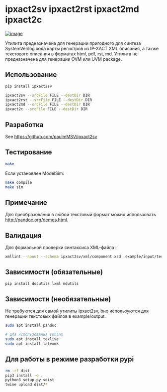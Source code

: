 # ipxact2sv ipxact2rst ipxact2md ipxact2c

[![image](https://badge.fury.io/py/ipxact2sv.svg)](https://pypi.python.org/pypi/ipxact2sv/)

Утилита предназначена для генерации пригодного для синтеза SystemVerilog кода
карты регистров из IP-XACT XML описания, а также текстового описания в форматах
html, pdf, rst, md. Утилита не предназначена для генерации OVM или UVM package.

## Использование

```bash
pip install ipxact2sv

ipxact2sv --srcFile FILE --destDir DIR
ipxact2rst --srcFile FILE --destDir DIR
ipxact2md --srcFile FILE --destDir DIR
ipxact2c --srcFile FILE --destDir DIR
```

## Разработка

See https://github.com/paulmMSV/ipxact2sv

## Тестирование

```bash
make
```

Если установлен ModelSim:

```bash
make compile
make sim
```

## Примечание

Для преобразования в любой текстовый формат можно использовать <http://pandoc.org/demos.html>.

## Валидация

Для формальной проверки синтаксиса XML-файла :

```bash
xmllint --noout --schema ipxact2sv/xml/component.xsd  example/input/test.xml
```

## Зависимости (обязательные)

```bash
pip install docutils lxml mdutils
```

## Зависимости (необязательные)

Не требуются для самой утилиты ipxact2sv, bно используются для генерации текстовых файлов в example/output.

```bash
sudo apt install pandoc

# для использования sphinx
sudo apt install texlive
sudo apt install latexmk
```

## Для работы в режиме разработки pypi

```bash
rm -rf dist
pip3 install -e .
python3 setup.py sdist
twine upload dist/*
```
